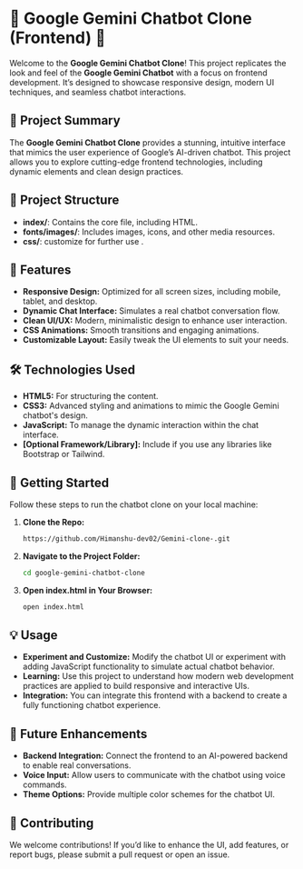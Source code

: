 
# 🌟 **Google Gemini Chatbot Clone (Frontend)** 🌟

Welcome to the **Google Gemini Chatbot Clone**! This project replicates the look and feel of the **Google Gemini Chatbot** with a focus on frontend development. It’s designed to showcase responsive design, modern UI techniques, and seamless chatbot interactions.

## 🚀 **Project Summary**

The **Google Gemini Chatbot Clone** provides a stunning, intuitive interface that mimics the user experience of Google’s AI-driven chatbot. This project allows you to explore cutting-edge frontend technologies, including dynamic elements and clean design practices.

## 📂 **Project Structure**

- **index/**: Contains the core file, including HTML.
- **fonts/images/**: Includes images, icons, and other media resources.
- **css/**: customize for further use .


## 🔧 **Features**

- **Responsive Design:** Optimized for all screen sizes, including mobile, tablet, and desktop.
- **Dynamic Chat Interface:** Simulates a real chatbot conversation flow.
- **Clean UI/UX:** Modern, minimalistic design to enhance user interaction.
- **CSS Animations:** Smooth transitions and engaging animations.
- **Customizable Layout:** Easily tweak the UI elements to suit your needs.

## 🛠️ **Technologies Used**

- **HTML5:** For structuring the content.
- **CSS3:** Advanced styling and animations to mimic the Google Gemini chatbot's design.
- **JavaScript:** To manage the dynamic interaction within the chat interface.
- **[Optional Framework/Library]:** Include if you use any libraries like Bootstrap or Tailwind.

 ## 🚀 **Getting Started**

Follow these steps to run the chatbot clone on your local machine:

1. **Clone the Repo:** 
   ```bash
   https://github.com/Himanshu-dev02/Gemini-clone-.git
   ```
2. **Navigate to the Project Folder:**
   ```bash
   cd google-gemini-chatbot-clone
   ```
3. **Open index.html in Your Browser:**
   ```bash
   open index.html
   ```

## 💡 **Usage**

- **Experiment and Customize:** Modify the chatbot UI or experiment with adding JavaScript functionality to simulate actual chatbot behavior.
- **Learning:** Use this project to understand how modern web development practices are applied to build responsive and interactive UIs.
- **Integration:** You can integrate this frontend with a backend to create a fully functioning chatbot experience.

## 🚀 **Future Enhancements**

- **Backend Integration:** Connect the frontend to an AI-powered backend to enable real conversations.
- **Voice Input:** Allow users to communicate with the chatbot using voice commands.
- **Theme Options:** Provide multiple color schemes for the chatbot UI.

## 📝 **Contributing**

We welcome contributions! If you’d like to enhance the UI, add features, or report bugs, please submit a pull request or open an issue.



 

